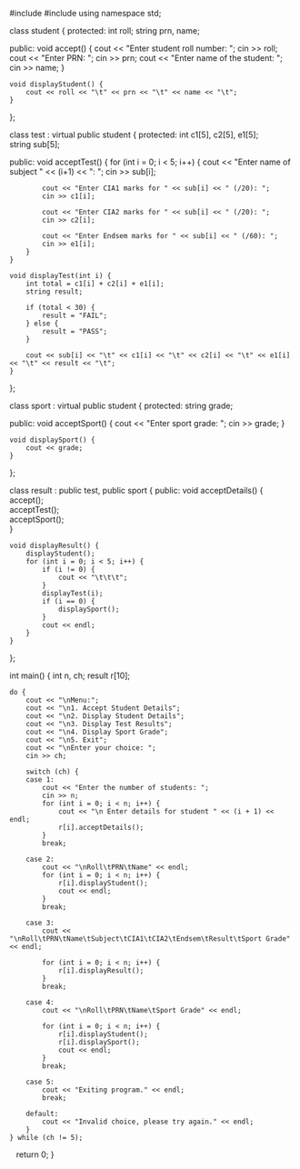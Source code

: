 #include<iostream>
#include<cstring>
using namespace std;

class student {
protected:
    int roll;
    string prn, name;

public:
    void accept() {
        cout << "Enter student roll number: ";
        cin >> roll;
        cout << "Enter PRN: ";
        cin >> prn;
        cout << "Enter name of the student: ";
        cin >> name;
    }

    void displayStudent() {
        cout << roll << "\t" << prn << "\t" << name << "\t";
    }
};

class test : virtual public student {
protected:
    int c1[5], c2[5], e1[5];  
    string sub[5];            

public:
    void acceptTest() {
        for (int i = 0; i < 5; i++) {
            cout << "Enter name of subject " << (i+1) << ": ";
            cin >> sub[i];

            cout << "Enter CIA1 marks for " << sub[i] << " (/20): ";
            cin >> c1[i];

            cout << "Enter CIA2 marks for " << sub[i] << " (/20): ";
            cin >> c2[i];

            cout << "Enter Endsem marks for " << sub[i] << " (/60): ";
            cin >> e1[i];
        }
    }

    void displayTest(int i) {
        int total = c1[i] + c2[i] + e1[i];
        string result;

        if (total < 30) {
            result = "FAIL";
        } else {
            result = "PASS";
        }

        cout << sub[i] << "\t" << c1[i] << "\t" << c2[i] << "\t" << e1[i] << "\t" << result << "\t";
    }
};

class sport : virtual public student {
protected:
    string grade;

public:
    void acceptSport() {
        cout << "Enter sport grade: ";
        cin >> grade;
    }

    void displaySport() {
        cout << grade;
    }
};

class result : public test, public sport {
public:
    void acceptDetails() {
        accept();        
        acceptTest();    
        acceptSport();   
    }

    void displayResult() {
        displayStudent();
        for (int i = 0; i < 5; i++) {
            if (i != 0) { 
                cout << "\t\t\t";
            }
            displayTest(i);
            if (i == 0) {
                displaySport(); 
            }
            cout << endl;
        }
    }
};

int main() {
    int n, ch;
    result r[10];  

    do {
        cout << "\nMenu:";
        cout << "\n1. Accept Student Details";
        cout << "\n2. Display Student Details";
        cout << "\n3. Display Test Results";
        cout << "\n4. Display Sport Grade";
        cout << "\n5. Exit";
        cout << "\nEnter your choice: ";
        cin >> ch;

        switch (ch) {
        case 1:
            cout << "Enter the number of students: ";
            cin >> n;
            for (int i = 0; i < n; i++) {
                cout << "\n Enter details for student " << (i + 1) << endl;
                r[i].acceptDetails();  
            }
            break;

        case 2:
            cout << "\nRoll\tPRN\tName" << endl;
            for (int i = 0; i < n; i++) {
                r[i].displayStudent();  
                cout << endl;
            }
            break;

        case 3:
            cout << "\nRoll\tPRN\tName\tSubject\tCIA1\tCIA2\tEndsem\tResult\tSport Grade" << endl;
            
            for (int i = 0; i < n; i++) {
                r[i].displayResult();  
            }
            break;

        case 4:
            cout << "\nRoll\tPRN\tName\tSport Grade" << endl;
            
            for (int i = 0; i < n; i++) {
                r[i].displayStudent();        
                r[i].displaySport();   
                cout << endl;
            }
            break;

        case 5:
            cout << "Exiting program." << endl;
            break;

        default:
            cout << "Invalid choice, please try again." << endl;
        }
    } while (ch != 5);

   return 0;
}
